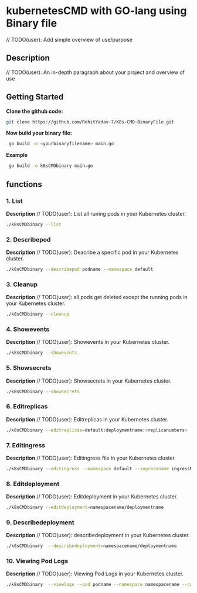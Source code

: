 # kubernetesCMD with GO-lang using Binary file 
// TODO(user): Add simple overview of use/purpose

## Description
// TODO(user): An in-depth paragraph about your project and overview of use

## Getting Started

**Clone the github code:**

```sh
git clone https://github.com/RohitYadav-7/K8s-CMD-BinaryFile.git
```

**Now bulid your binary file:**

```sh
 go build -o <yourbinaryfilename> main.go
```

**Example**

```sh
 go build -o k8sCMDbinary main.go 
 ```

## functions

### 1. List

**Description**
// TODO(user): List all runing pods in your Kubernetes cluster.

```sh
./k8sCMDbinary --list 
```
### 2. Describepod

**Description**
// TODO(user): Deacribe a specific pod in your Kubernetes cluster.

```sh
./k8sCMDbinary --describepod podname --namespace default
```
### 3. Cleanup 

**Description**
// TODO(user): all pods get deleted except the running pods in your Kubernetes cluster.

```sh
./k8sCMDbinary --cleanup
```
### 4. Showevents
**Description**
// TODO(user): Showevents in your Kubernetes cluster.
```sh
./k8sCMDbinary --showevents 
```
### 5. Showsecrets
**Description**
// TODO(user): Showsecrets in your Kubernetes cluster.
```sh
./k8sCMDbinary --showsecrets
```
### 6. Editreplicas
**Description**
// TODO(user): Editreplicas in your Kubernetes cluster.
```sh
./k8sCMDbinary --editreplicas=default:deploymentname:<replicanumbers>
```
### 7. Editingress
**Description**
// TODO(user): Editingress file in your Kubernetes cluster.
```sh
./k8sCMDbinary --editingress --namespace default --ingressname ingressName
```
### 8. Editdeployment
**Description**
// TODO(user): Editdeployment in your Kubernetes cluster.
```sh
./k8sCMDbinary --editdeployment=namespacename/deploymentname 
```
### 9. Describedeployment
**Description**
// TODO(user): describedeployment in your Kubernetes cluster.
```sh
./k8sCMDbinary  --describedeployment=namespacename/deploymentname    
```

### 10. Viewing Pod Logs
**Description**
// TODO(user): Viewing Pod Logs in your Kubernetes cluster.
```sh
./k8sCMDbinary  --viewlogs --pod podname --namespace namespacename --container containername
```



